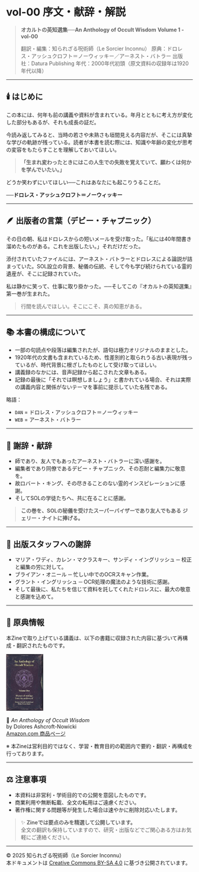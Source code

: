 # vol-00 序文・献辞・解説

> **オカルトの英知選集──An Anthology of Occult Wisdom**
> **Volume 1 - vol-00**
> 
> 翻訳・編集：知られざる呪術師（Le Sorcier Inconnu）
> 原典：ドロレス・アッシュクロフト＝ノーウィッキー／アーネスト・バトラー
> 出版社：Datura Publishing
> 年代：2000年代初頭（原文資料の収録年は1920年代以降）

---

## 🕯️ はじめに

この本には、何年も前の講義や資料が含まれている。年月とともに考え方が変化した部分もあるが、それも成長の証だ。

今読み返してみると、当時の若さや未熟さも垣間見える内容だが、そこには真摯な学びの軌跡が残っている。読者が本書を読む際には、知識や年齢の変化が思考の変容をもたらすことを理解しておいてほしい。

> **「生まれ変わったときにはこの人生での失敗を覚えていて、願わくは何かを学んでいたい。」**

どうか笑わずにいてほしい──これはあなたにも起こりうることだ。

**──ドロレス・アッシュクロフト＝ノーウィッキー**

---

## 🪶 出版者の言葉（デビー・チャプニック）

その日の朝、私はドロレスからの短いメールを受け取った。「私には40年間書き溜めたものがある。これを出版したい。」それだけだった。

添付されていたファイルには、アーネスト・バトラーとドロレスによる論説が詰まっていた。SOL設立の背景、秘儀の伝統、そして今も学び続けられている霊的遺産が、そこに記録されていた。

私は静かに笑って、仕事に取り掛かった。──そしてこの『オカルトの英知選集』第一巻が生まれた。

> 行間を読んでほしい。そこにこそ、真の知恵がある。

---

## 📚 本書の構成について

- 一部の句読点や段落は編集されたが、語句は極力オリジナルのままとした。
- 1920年代の文書も含まれているため、性差別的と取られうる古い表現が残っているが、時代背景に根ざしたものとして受け取ってほしい。
- 講義録のなかには、音声記録から起こされた文章もある。
- 記録の最後に「それでは瞑想しましょう」と書かれている場合、それは実際の講義内容と関係がないテーマを事前に提示していた名残である。

略語：
- `DAN` = ドロレス・アッシュクロフト＝ノーウィッキー
- `WEB` = アーネスト・バトラー

---

## 🙏 謝辞・献辞

- 師であり、友人でもあったアーネスト・バトラーに深い感謝を。
- 編集者であり同僚であるデビー・チャプニック、その忍耐と編集力に敬意を。
- 故ロバート・キング、その尽きることのない霊的インスピレーションに感謝。
- そしてSOLの学徒たちへ、共に在ることに感謝。

> **この巻を、SOLの秘儀を受けたスーパーバイザーであり友人でもある**
> **ジェリー・ナイトに捧げる。**

---

## 🔧 出版スタッフへの謝辞

- マリア・ワディ、カレン・マクラスキー、サンディ・イングリッシュ ─ 校正と編集の労に対して。
- ブライアン・オニール ─ 忙しい中でのOCRスキャン作業。
- グラント・イングリッシュ ─ OCR処理の魔法のような技術に感謝。
- そして最後に、私たちを信じて資料を託してくれたドロレスに、最大の敬意と感謝を込めて。

---

## 📘 原典情報

本Zineで取り上げている講義は、以下の書籍に収録された内容に基づいて再構成・翻訳されたものです。

<div align="left">
 <img src="anthology-01.jpg" width="100">
</div>

📖 *An Anthology of Occult Wisdom*  
by Dolores Ashcroft-Nowicki  
[Amazon.com 商品ページ](https://www.amazon.com/Anthology-Occult-Wisdom-Dolores-Ashcroft-Nowicki/dp/0967752345)

※ 本Zineは営利目的ではなく、学習・教育目的の範囲内で要約・翻訳・再構成を行っております。

---

## ⚖️ 注意事項

- 本資料は非営利・学術目的での公開を意図したものです。
- 商業利用や無断転載、全文の転用はご遠慮ください。
- 著作権に関する問題等が発生した場合は速やかに削除対応いたします。

> ✨ **Zineでは要点のみを精選して公開しています。**  
> 全文の翻訳も保持していますので、研究・出版などでご関心ある方はお気軽にご連絡ください。

---
© 2025 知られざる呪術師（Le Sorcier Inconnu）  
本ドキュメントは [Creative Commons BY-SA 4.0](https://creativecommons.org/licenses/by-sa/4.0/deed.ja) に基づき公開されています。
